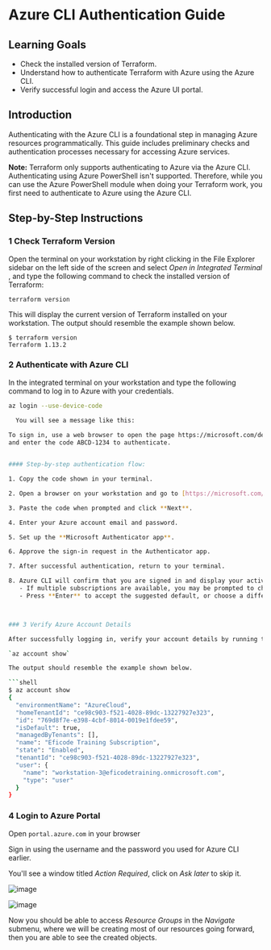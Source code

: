 # Azure CLI Authentication Guide

## Learning Goals

- Check the installed version of Terraform.
- Understand how to authenticate Terraform with Azure using the Azure CLI.
- Verify successful login and access the Azure UI portal.

## Introduction

Authenticating with the Azure CLI is a foundational step in managing Azure resources programmatically. This guide includes preliminary checks and authentication processes necessary for accessing Azure services.

**Note:**
Terraform only supports authenticating to Azure via the Azure CLI. Authenticating using Azure PowerShell isn't supported. Therefore, while you can use the Azure PowerShell module when doing your Terraform work, you first need to authenticate to Azure using the Azure CLI.

## Step-by-Step Instructions

### 1 Check Terraform Version

Open the terminal on your workstation by right clicking in the File Explorer sidebar on the left side of the screen and select _Open in Integrated Terminal_ , and type the following command to check the installed version of Terraform:

   `terraform version`

   This will display the current version of Terraform installed on your workstation. The output should resemble the example shown below.

```shell
$ terraform version
Terraform 1.13.2
```

### 2 Authenticate with Azure CLI

In the integrated terminal on your workstation and type the following command to log in to Azure with your credentials.

```bash
az login --use-device-code

  You will see a message like this:
 
To sign in, use a web browser to open the page https://microsoft.com/devicelogin 
and enter the code ABCD-1234 to authenticate.


#### Step-by-step authentication flow:

1. Copy the code shown in your terminal.  

2. Open a browser on your workstation and go to [https://microsoft.com/devicelogin](https://microsoft.com/devicelogin).  

3. Paste the code when prompted and click **Next**.  

4. Enter your Azure account email and password.  

5. Set up the **Microsoft Authenticator app**.  

6. Approve the sign-in request in the Authenticator app.  

7. After successful authentication, return to your terminal.  

8. Azure CLI will confirm that you are signed in and display your active subscription(s).
   - If multiple subscriptions are available, you may be prompted to choose which one to set as default.  
   - Press **Enter** to accept the suggested default, or choose a different subscription if prompted. 



### 3 Verify Azure Account Details

After successfully logging in, verify your account details by running the following command

`az account show`

The output should resemble the example shown below.

```shell
$ az account show
{
  "environmentName": "AzureCloud",
  "homeTenantId": "ce98c903-f521-4028-89dc-13227927e323",
  "id": "769d8f7e-e398-4cbf-8014-0019e1fdee59",
  "isDefault": true,
  "managedByTenants": [],
  "name": "Eficode Training Subscription",
  "state": "Enabled",
  "tenantId": "ce98c903-f521-4028-89dc-13227927e323",
  "user": {
    "name": "workstation-3@eficodetraining.onmicrosoft.com",
    "type": "user"
  }
}

```

### 4 Login to Azure Portal

Open `portal.azure.com` in your browser

Sign in using the username and the password you used for Azure CLI earlier.

You'll see a window titled _Action Required_, click on _Ask later_ to skip it.

![image](https://github.com/eficode-academy/terraform-fundamentals/assets/71190161/93ef475b-8703-4732-b4a1-fea821ec0d59)

![image](https://github.com/eficode-academy/terraform-fundamentals/assets/71190161/31bd9779-f773-4629-89e7-4852a5595ef1)

Now you should be able to access _Resource Groups_ in the _Navigate_ submenu, where we will be creating most of our resources going forward, then you are able to see the created objects.
